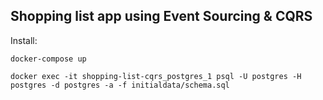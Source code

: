 Shopping list app using Event Sourcing & CQRS
--------------------------------------------

Install:

`docker-compose up`

`docker exec -it shopping-list-cqrs_postgres_1 psql -U postgres -H postgres -d postgres -a -f initialdata/schema.sql`




